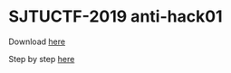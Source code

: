 # SJTUCTF-2019 anti-hack01

Download [here](https://drive.google.com/file/d/1LI-NN8t9hrw28Z08VqxNkPlXp5fahRBe/view?usp=sharing)

Step by step [here](https://segmentfault.com/a/1190000018813033)
